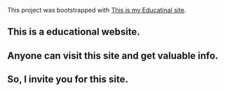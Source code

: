 This project was bootstrapped with [This is my Educatinal site](https://eloquent-pare-779a14.netlify.app/).

## This is a educational website.

## Anyone can visit this site and get valuable info.

## So, I invite you for this site.
